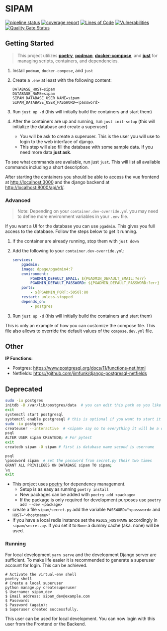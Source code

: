 # SIPAM

[![pipeline status](https://git.selfnet.de/marcelf/sipam/badges/master/pipeline.svg)](https://git.selfnet.de/marcelf/sipam/commits/master)
[![coverage report](https://git.selfnet.de/marcelf/sipam/badges/master/coverage.svg)](https://git.selfnet.de/marcelf/sipam/commits/master)
[![Lines of Code](https://sonarcloud.io/api/project_badges/measure?project=Selfnet_sipam&metric=ncloc)](https://sonarcloud.io/dashboard?id=Selfnet_sipam)
[![Vulnerabilities](https://sonarcloud.io/api/project_badges/measure?project=Selfnet_sipam&metric=vulnerabilities)](https://sonarcloud.io/dashboard?id=Selfnet_sipam)
[![Quality Gate Status](https://sonarcloud.io/api/project_badges/measure?project=Selfnet_sipam&metric=alert_status)](https://sonarcloud.io/dashboard?id=Selfnet_sipam)

## Getting Started

> This project utilizes **[poetry](https://python-poetry.org/)**, **[podman](https://podman.io/)**, **[docker-compose](https://github.com/docker/compose)**, and **[just](https://github.com/casey/just)** for managing scripts, containers, and dependencies.

1. Install `podman`, `docker-compose`, and `just`
2. Create a `.env` at least with the following content:

    ```.env
    DATABASE_HOST=sipam
    DATABASE_NAME=sipam
    SIPAM_DATABASE_USER_NAME=sipam
    SIPAM_DATABASE_USER_PASSWORD=<password>
    ```

3. Run `just up -d` (this will initially build the containers and start them)
4. After the containers are up and running, run `just init-setup` (this will initialize the database and create a superuser)
    - You will be ask to create a superuser. This is the user you will use to login to the web interface of django.
    - This step will also fill the database with some sample data. If you need more data **just ask**.

To see what commands are available, run just `just`. This will list all available commands including a short description.

After starting the containers you should be able to access the vue frontend at <http://localhost:3000> and the django backend at <http://localhost:8000/api/v1/>.

### Advanced

> Note: Depending on your `container.dev-override.yml` you may need to define more environment variables in your `.env` file.

If you want a UI for the database you can use `pgadmin`. This gives you full access to the database. Follow the steps below to get it running.

1. If the container are already running, stop them with `just down`
2. Add the following to your `container.dev-override.yml`:

    ```yaml
    services:
        pgadmin:
        image: dpage/pgadmin4:7
        environment:
            PGADMIN_DEFAULT_EMAIL: ${PGADMIN_DEFAULT_EMAIL:?err}
            PGADMIN_DEFAULT_PASSWORD: ${PGADMIN_DEFAULT_PASSWORD:?err}
        ports:
            - ${PGADMIN_PORT:-5050}:80
        restart: unless-stopped
        depends_on:
            - postgres
    ```

3. Run `just up -d` (this will initially build the containers and start them)

This is only an example of how you can customize the compose file. This file also allows to override the default values of the `compose.dev.yml` file.

## Other

**IP Functions:**

- Postgres: <https://www.postgresql.org/docs/11/functions-net.html>
- Netfields: <https://github.com/jimfunk/django-postgresql-netfields>

## Deprecated

```bash
sudo -iu postgres
initdb -D /var/lib/postgres/data  # you can edit this path as you like (only arch)
exit
systemctl start postgresql
systemctl enable postgresql # this is optional if you want to start it on boot.
sudo -iu postgres
createuser --interactive  # <sipam> say no to everything it will be a dump database user.
psql
ALTER USER sipam CREATEDB; # For pytest
exit
createdb sipam -O sipam # first is database name second is username

psql
\password sipam  # set the password from secret.py their two times
GRANT ALL PRIVILEGES ON DATABASE sipam TO sipam;
\q
exit
```

- This project uses [poetry](https://python-poetry.org/) for dependency management.
  - Setup is as easy as running `poetry install`
  - New packages can be added with `poetry add <package>`
  - If the package is only required for development purposes use `poetry add --dev <package>`
- create a file `sipam/secret.py` add the variable `PASSWORD="<password>` and `HOST="<hostname>"`
- If you have a local redis instance set the `REDIS_HOSTNAME` accordingly in `sipam/secret.py`. If you set it to `None` a dummy cache (aka. none) will be used.

### Running

For local development `yarn serve` and the development Django server are sufficient.
To make life easier it is recommended to generate a superuser account for login.
This can be achieved.

```shell
# Activate the virtual-env shell
poetry shell
# Create a local superuser
python manage.py createsuperuser
$ Username: sipam_dev
$ Email address: sipam_dev@example.com
$ Password:
$ Password (again):
$ Superuser created successfully.
```

This user can be used for local development.
You can now login with this user from the Frontend or the Backend.
